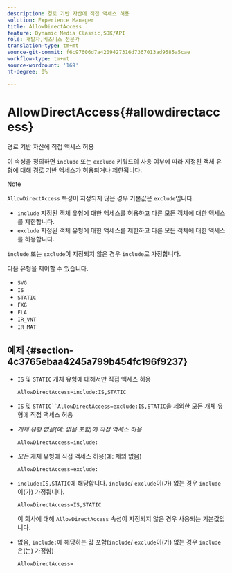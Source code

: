 ```yaml
---
description: 경로 기반 자산에 직접 액세스 허용
solution: Experience Manager
title: AllowDirectAccess
feature: Dynamic Media Classic,SDK/API
role: 개발자,비즈니스 전문가
translation-type: tm+mt
source-git-commit: f6c97606d7a4209427316d7367013ad9585a5cae
workflow-type: tm+mt
source-wordcount: '169'
ht-degree: 0%

---
```



# AllowDirectAccess{#allowdirectaccess}

경로 기반 자산에 직접 액세스 허용

이 속성을 정의하면 `include` 또는 `exclude` 키워드의 사용 여부에 따라 지정된 객체 유형에 대해 경로 기반 액세스가 허용되거나 제한됩니다.

>[!NOTE]
>
>`AllowDirectAccess` 특성이 지정되지 않은 경우 기본값은 `exclude`입니다.

* `include` 지정된 객체 유형에 대한 액세스를 허용하고 다른 모든 객체에 대한 액세스를 제한합니다.
* `exclude` 지정된 객체 유형에 대한 액세스를 제한하고 다른 모든 객체에 대한 액세스를 허용합니다.

`include` 또는 `exclude`이 지정되지 않은 경우 `include`로 가정합니다.

다음 유형을 제어할 수 있습니다.

* `SVG`
* `IS`
* `STATIC`
* `FXG`
* `FLA`
* `IR_VNT`
* `IR_MAT`

## 예제 {#section-4c3765ebaa4245a799b454fc196f9237}

* `IS` 및 `STATIC` 개체 유형에 대해서만 직접 액세스 허용

   `AllowDirectAccess=include:IS,STATIC`

* `IS` 및 `STATIC``AllowDirectAccess=exclude:IS,STATIC`을 제외한 모든 개체 유형에 직접 액세스 허용

* *개체 유형 없음(예: 없음 포함)에 직접 액세스 허용*

   `AllowDirectAccess=include:`

* *모든* 개체 유형에 직접 액세스 허용(예: 제외 없음)

   `AllowDirectAccess=exclude:`

* `include:IS,STATIC`에 해당합니다. `include`/ `exclude`이(가) 없는 경우 `include`이(가) 가정됩니다.

   `AllowDirectAccess=IS,STATIC`

   이 회사에 대해 `AllowDirectAccess` 속성이 지정되지 않은 경우 사용되는 기본값입니다.

* 없음, `include:`에 해당하는 값 포함(`include`/ `exclude`이(가) 없는 경우 `include`은(는) 가정함)

   `AllowDirectAccess=`


